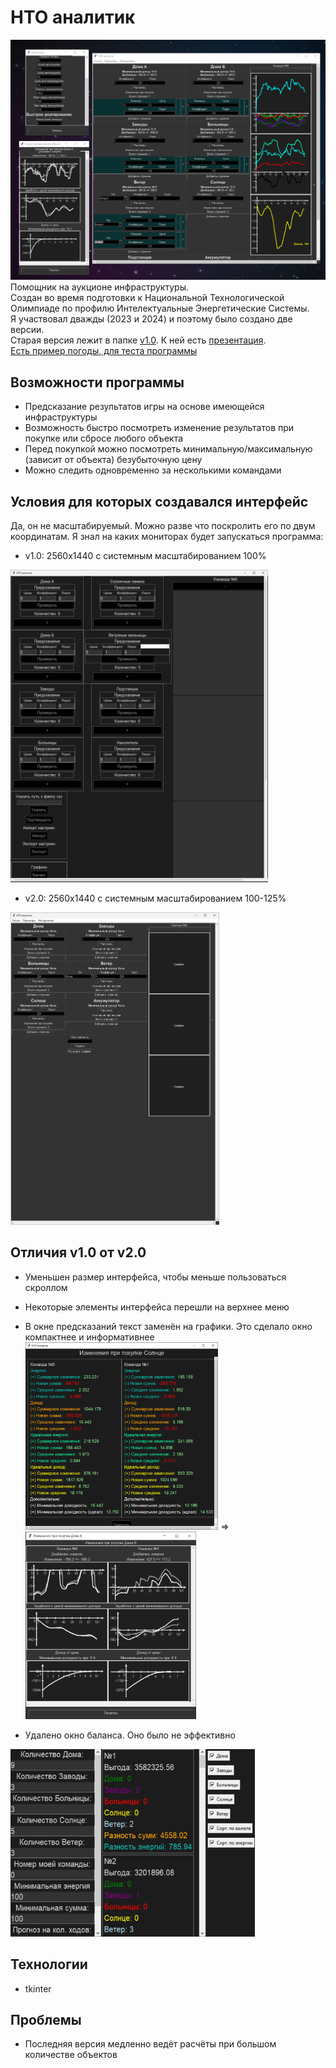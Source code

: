 # НТО аналитик
![preview](attachment/preview_v2.0.png)
Помощник на аукционе инфраструктуры.\
Создан во время подготовки к Национальной Технологической Олимпиаде по профилю Интелектуальные Энергетические Системы.\
Я участвовал дважды (2023 и 2024) и поэтому было создано две версии. \
Старая версия лежит в папке [v1.0](v1.0). К ней есть [презентация](attachment/НТО%20аналитик.pptx). \
[Есть пример погоды, для теста программы](attachment/forecast_example.csv)
## Возможности программы
- Предсказание результатов игры на основе имеющейся инфраструктуры
- Возможность быстро посмотреть изменение результатов при покупке или сбросе любого объекта
- Перед покупкой можно посмотреть минимальную/максимальную (зависит от объекта) безубыточную цену
- Можно следить одновременно за несколькими командами
## Условия для которых создавался интерфейс
Да, он не масштабируемый. Можно разве что поскролить его по двум координатам. Я знал на каких мониторах будет запускаться программа:
- v1.0: 2560x1440 с системным масштабированием 100%
<img src="attachment/view_v1.0.png" alt="predict window v1.0" height="500"/>

- v2.0: 2560x1440 с системным масштабированием 100-125%
<img src="attachment/view_v2.0.png" alt="predict window v1.0" height="500"/>

## Отличия v1.0 от v2.0
- Уменьшен размер интерфейса, чтобы меньше пользоваться скроллом
- Некоторые элементы интерфейса перешли на верхнее меню
- В окне предсказаний текст заменён на графики. Это сделало окно компактнее и информативнее \
<img src="attachment/predict_window_v1.0.png" alt="predict window v1.0" height="300"/> => <img src="attachment/predict_window_v2.0.png" alt="predict window v2.0" height="300"/>

- Удалено окно баланса. Оно было не эффективно
<img src="attachment/balance_window_v1.0.png" alt="predict window v2.0" height="300"/>

## Технологии
- tkinter
## Проблемы
- Последняя версия медленно ведёт расчёты при большом количестве объектов

